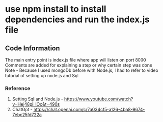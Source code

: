 # use npm install to install dependencies and run the index.js file

## Code Information
The main entry point is index.js file where app will listen on port 8000
Comments are added for explaining a step or why certain step was done 
Note - Because I used mongoDb before with Node.js, I had to refer to video tutorial of setting up node.js and Sql
### Reference
1. Setting Sql and Node.js - https://www.youtube.com/watch?v=Hej48pi_lOc&t=490s
2. ChatGpt  - https://chat.openai.com/c/7a034cf5-a126-4ba8-9674-7ebc25fd722a